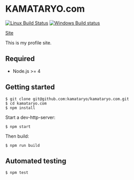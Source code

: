 # KAMATARYO.com

[![Linux Build Status](https://travis-ci.org/kamataryo/kamataryo.com.svg?branch=master)](https://travis-ci.org/kamataryo/kamataryo.com)
[![Windows Build status](https://ci.appveyor.com/api/projects/status/hndrdtmd5jim0d7o?svg=true)](https://ci.appveyor.com/project/kamataryo/kamataryo.com)

[Site](http://kamataryo.com)

This is my profile site.

## Required

- Node.js >= 4

## Getting started

```shell
$ git clone git@github.com:kamataryo/kamataryo.com.git
$ cd kamataryo.com
$ npm install
```

Start a dev-http-server:

```shell
$ npm start
```

Then build:

```shell
$ npm run build
```

## Automated testing

```shell
$ npm test
```
